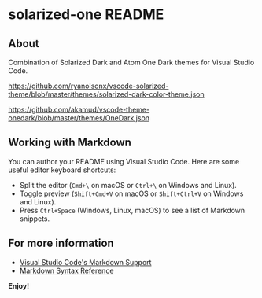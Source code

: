 # solarized-one README

## About

Combination of Solarized Dark and Atom One Dark themes for Visual Studio Code.

https://github.com/ryanolsonx/vscode-solarized-theme/blob/master/themes/solarized-dark-color-theme.json

https://github.com/akamud/vscode-theme-onedark/blob/master/themes/OneDark.json

## Working with Markdown

You can author your README using Visual Studio Code. Here are some useful editor keyboard shortcuts:

* Split the editor (`Cmd+\` on macOS or `Ctrl+\` on Windows and Linux).
* Toggle preview (`Shift+Cmd+V` on macOS or `Shift+Ctrl+V` on Windows and Linux).
* Press `Ctrl+Space` (Windows, Linux, macOS) to see a list of Markdown snippets.

## For more information

* [Visual Studio Code's Markdown Support](http://code.visualstudio.com/docs/languages/markdown)
* [Markdown Syntax Reference](https://help.github.com/articles/markdown-basics/)

**Enjoy!**
